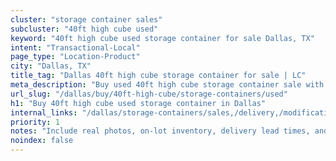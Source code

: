 ```yaml
---
cluster: "storage container sales"
subcluster: "40ft high cube used"
keyword: "40ft high cube used storage container for sale Dallas, TX"
intent: "Transactional-Local"
page_type: "Location-Product"
city: "Dallas, TX"
title_tag: "Dallas 40ft high cube storage container for sale | LC"
meta_description: "Buy used 40ft high cube storage container sale with local delivery in Dallas, TX. LC Container — local Since 2003. Request a fast quote today."
url_slug: "/dallas/buy/40ft-high-cube/storage-containers/used"
h1: "Buy 40ft high cube used storage container in Dallas"
internal_links: "/dallas/storage-containers/sales,/delivery,/modifications"
priority: 1
notes: "Include real photos, on-lot inventory, delivery lead times, and financing info."
noindex: false
---
```


<!-- TODO: Add unique city/inventory copy, images, and internal links here. -->
